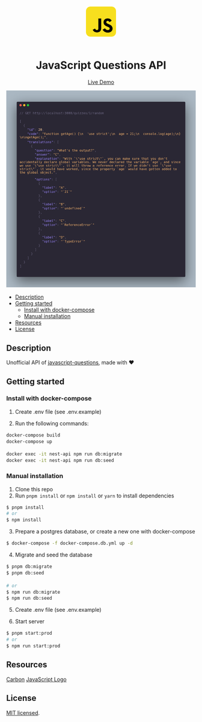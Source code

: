 <br />
<div align="center">
  <div align="center">
    <img src="docs/images/javascript.svg" height="80">
  </div>

  <br />
  <h1 align="center">JavaScript Questions API</h1>

  <p align="center">
    <a href="https://javascript-questions-api.herokuapp.com/docs/">Live Demo</a>
  </p>

  <img src="docs/images/preview.png">
</div>

- [Description](#description)
- [Getting started](#getting-started)
  - [Install with docker-compose](#install-with-docker-compose)
  - [Manual installation](#manual-installation)
- [Resources](#resources)
- [License](#license)

## Description

Unofficial API of [javascript-questions](https://github.com/lydiahallie/javascript-questions), made with ❤️

## Getting started

### Install with docker-compose

1. Create .env file (see .env.example)

2. Run the following commands:

```bash
docker-compose build
docker-compose up

docker exec -it nest-api npm run db:migrate
docker exec -it nest-api npm run db:seed
```

### Manual installation

1. Clone this repo
2. Run `pnpm install` or `npm install` or `yarn` to install dependencies

```bash
$ pnpm install
# or
$ npm install
```

3. Prepare a postgres database, or create a new one with docker-compose

```bash
$ docker-compose -f docker-compose.db.yml up -d
```

4. Migrate and seed the database

```bash
$ pnpm db:migrate
$ pnpm db:seed

# or
$ npm run db:migrate
$ npm run db:seed
```

5. Create .env file (see .env.example)

6. Start server

```bash
$ pnpm start:prod
# or
$ npm run start:prod
```

## Resources

[Carbon](https://github.com/carbon-app/carbon)
[JavaScript Logo](https://iconscout.com/icon/javascript-2752148)

## License

[MIT licensed](LICENSE).

